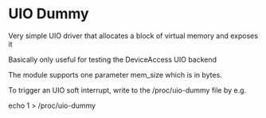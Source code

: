 UIO Dummy
=========

Very simple UIO driver that allocates a block of virtual memory and exposes it

Basically only useful for testing the DeviceAccess UIO backend

The module supports one parameter mem_size which is in bytes.

To trigger an UIO soft interrupt, write to the /proc/uio-dummy file by e.g. 

echo 1 > /proc/uio-dummy
